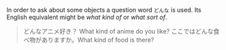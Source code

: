 In order to ask about some objects a question word `どんな` is used. Its English equivalent might be *what kind of* or *what sort of*.
>どんなアニメ好き？ What kind of anime do you like?
>ここではどんな食べ物がありますか。What kind of food is there?